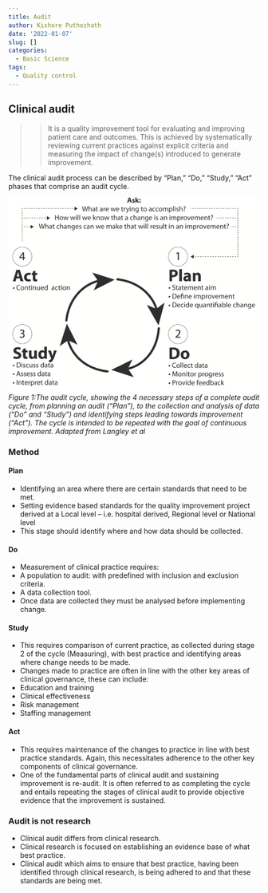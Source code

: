```yaml
---
title: Audit
author: Kishore Puthezhath
date: '2022-01-07'
slug: []
categories:
  - Basic Science
tags:
  - Quality control
---
```


## Clinical audit 

>>It is a quality improvement tool for evaluating and improving patient care and outcomes. This is achieved by systematically reviewing current practices against explicit criteria and measuring the impact of change(s) introduced to generate improvement. 

The clinical audit process can be described by “Plan,” “Do,” “Study,” “Act” phases that comprise an audit cycle.

![](images/audit.png)*Figure 1:The audit cycle, showing the 4 necessary steps of a complete audit cycle, from planning an audit (“Plan”), to the collection and analysis of data (“Do” and “Study”) and identifying steps leading towards improvement (“Act”). The cycle is intended to be repeated with the goal of continuous improvement. Adapted from Langley et al*

### Method

#### Plan

+	Identifying an area  where there are certain standards that need to be met. 
+ Setting evidence based standards for the quality improvement project derived at a Local level – i.e. hospital derived, Regional level or National level 
+	This stage should identify where and how data should be collected.


#### Do
+	Measurement of clinical practice requires:
+	A population to audit: with predefined with inclusion and exclusion criteria.
+	A data collection tool.
+	Once data are collected they must be analysed before implementing change.
	
#### Study
+	This requires comparison of current practice, as collected during stage 2 of the cycle (Measuring), with best practice and identifying areas where change needs to be made.
+	Changes made to practice are often in line with the other key areas of clinical governance, these can include:
+	Education and training
+	Clinical effectiveness
+	Risk management
+	Staffing management
	
#### Act
+	This requires maintenance of the changes to practice in line with best practice standards. Again, this necessitates adherence to the other key components of clinical governance.
+	One of the fundamental parts of clinical audit and sustaining improvement is re-audit. It is often referred to as completing the cycle and entails repeating the stages of clinical audit to provide objective evidence that the improvement is sustained.

### Audit is not research
 + Clinical audit differs from clinical research.
 + Clinical research is focused on establishing an evidence base of what best practice.
 + Clinical audit which aims to ensure that best practice, having been identified through clinical research, is being adhered to and that these standards are being met.
 

